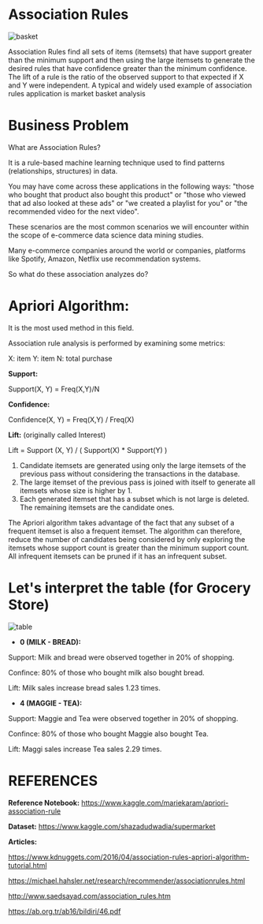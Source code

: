 # Association Rules
![basket](https://user-images.githubusercontent.com/71599944/105632564-dba9a200-5e64-11eb-9839-f1996b0a1d34.png)

Association Rules find all sets of items (itemsets) that have support greater than the minimum support and then using the large itemsets to generate the desired rules that have confidence greater than the minimum confidence. The lift of a rule is the ratio of the observed support to that expected if X and Y were independent.  A typical and widely used example of association rules application is market basket analysis

# Business Problem

What are Association Rules?

It is a rule-based machine learning technique used to find patterns (relationships, structures) in data.

You may have come across these applications in the following ways: "those who bought that product also bought this product" or "those who viewed that ad also looked at these ads" or "we created a playlist for you" or "the recommended video for the next video".

These scenarios are the most common scenarios we will encounter within the scope of e-commerce data science data mining studies.

Many e-commerce companies around the world or companies, platforms like Spotify, Amazon, Netflix use recommendation systems.

So what do these association analyzes do?

# Apriori Algorithm:

It is the most used method in this field.

Association rule analysis is performed by examining some metrics:

X: item Y: item N: total purchase

**Support:**

Support(X, Y) = Freq(X,Y)/N

**Confidence:**

Confidence(X, Y) = Freq(X,Y) / Freq(X)

**Lift:** (originally called Interest)

Lift = Support (X, Y) / ( Support(X) * Support(Y) )

1. Candidate itemsets are generated using only the large itemsets of the previous pass without considering the transactions in the database.
2. The large itemset of the previous pass is joined with itself to generate all itemsets whose size is higher by 1.
3. Each generated itemset that has a subset which is not large is deleted. The remaining itemsets are the candidate ones.

The Apriori algorithm takes advantage of the fact that any subset of a frequent itemset is also a frequent itemset. The algorithm can therefore, reduce the number of candidates being considered by only exploring the itemsets whose support count is greater than the minimum support count. All infrequent itemsets can be pruned if it has an infrequent subset.

# Let's interpret the table (for Grocery Store) 

![table](https://user-images.githubusercontent.com/71599944/105632730-d567f580-5e65-11eb-97bd-b9aa01e3d9d2.png)


* **0 (MILK - BREAD):**

Support: Milk and bread were observed together in 20% of shopping.

Confince: 80% of those who bought milk also bought bread.

Lift: Milk sales increase bread sales 1.23 times.

* **4 (MAGGIE - TEA):**

Support: Maggie and Tea were observed together in 20% of shopping.

Confince: 80% of those who bought Maggie also bought Tea.

Lift: Maggi sales increase Tea sales 2.29 times.

# REFERENCES

**Reference Notebook:** https://www.kaggle.com/mariekaram/apriori-association-rule

**Dataset:** https://www.kaggle.com/shazadudwadia/supermarket

**Articles:**

https://www.kdnuggets.com/2016/04/association-rules-apriori-algorithm-tutorial.html

https://michael.hahsler.net/research/recommender/associationrules.html

http://www.saedsayad.com/association_rules.htm

https://ab.org.tr/ab16/bildiri/46.pdf


